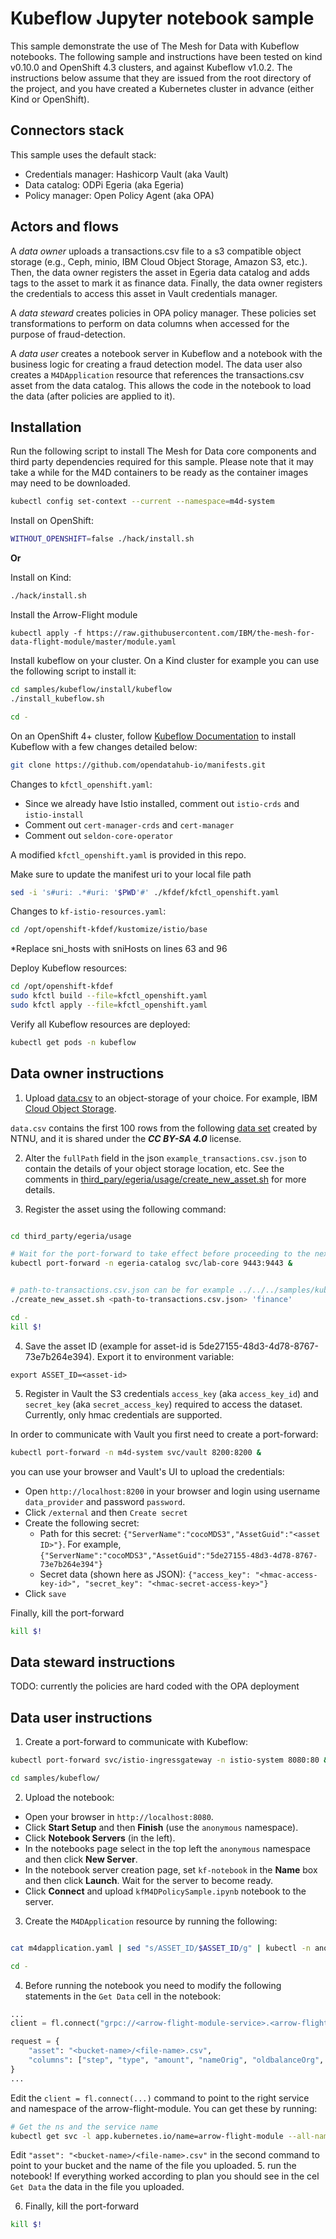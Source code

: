 # Kubeflow Jupyter notebook sample

This sample demonstrate the use of The Mesh for Data with Kubeflow notebooks.
The following sample and instructions have been tested on kind v0.10.0 and OpenShift 4.3 clusters, and against Kubeflow v1.0.2.
The instructions below assume that they are issued from the root directory of the project, and you have created a Kubernetes cluster in advance (either Kind or OpenShift).

## Connectors stack

This sample uses the default stack:
- Credentials manager: Hashicorp Vault (aka Vault)
- Data catalog: ODPi Egeria (aka Egeria)
- Policy manager: Open Policy Agent (aka OPA)

## Actors and flows

A _data owner_ uploads a transactions.csv file to a s3 compatible object storage (e.g., Ceph, minio, IBM Cloud Object Storage, Amazon S3, etc.). Then, the data owner registers the asset in Egeria data catalog and adds tags to the asset to mark it as finance data. Finally, the data owner registers the credentials to access this asset in Vault credentials manager.

A _data steward_ creates policies in OPA policy manager. These policies set transformations to perform on data columns when accessed for the purpose of fraud-detection.

A _data user_ creates a notebook server in Kubeflow and a notebook with the business logic for creating a fraud detection model. The data user also creates a `M4DApplication` resource that references the transactions.csv asset from the data catalog. This allows the code in the notebook to load the data (after policies are applied to it).

## Installation

Run the following script to install The Mesh for Data core components and third party dependencies required for this sample.
Please note that it may take a while for the M4D containers to be ready as the container images may need to be downloaded.

```bash
kubectl config set-context --current --namespace=m4d-system
```

Install on OpenShift:
```bash
WITHOUT_OPENSHIFT=false ./hack/install.sh
```

**Or**

Install on Kind:
```bash
./hack/install.sh
```

Install the Arrow-Flight module
```
kubectl apply -f https://raw.githubusercontent.com/IBM/the-mesh-for-data-flight-module/master/module.yaml
```

Install kubeflow on your cluster.
On a Kind cluster for example you can use the following script to install it:
```bash
cd samples/kubeflow/install/kubeflow
./install_kubeflow.sh

cd -
```
On an OpenShift 4+ cluster, follow [Kubeflow Documentation](https://www.kubeflow.org/docs/openshift/install-kubeflow/) to install Kubeflow with a few changes detailed below:
```bash
git clone https://github.com/opendatahub-io/manifests.git
```

Changes to `kfctl_openshift.yaml`:
* Since we already have Istio installed, comment out `istio-crds` and `istio-install`
* Comment out `cert-manager-crds` and `cert-manager` 
* Comment out `seldon-core-operator` 

A modified `kfctl_openshift.yaml` is provided in this repo.

Make sure to update the manifest uri to your local file path
```bash
sed -i 's#uri: .*#uri: '$PWD'#' ./kfdef/kfctl_openshift.yaml
```

Changes to `kf-istio-resources.yaml`:
```bash
cd /opt/openshift-kfdef/kustomize/istio/base 
```
 *Replace sni_hosts with sniHosts on lines 63 and 96
 
 Deploy Kubeflow resources:
```bash
cd /opt/openshift-kfdef
sudo kfctl build --file=kfctl_openshift.yaml
sudo kfctl apply --file=kfctl_openshift.yaml
```
Verify all Kubeflow resources are deployed:
```bash
kubectl get pods -n kubeflow
```

## Data owner instructions

1. Upload [data.csv](data.csv) to an object-storage of your choice. For example, IBM [Cloud Object Storage](https://cloud.ibm.com/catalog/services/cloud-object-storage).

`data.csv` contains the first 100 rows from the following [data set](https://www.kaggle.com/ntnu-testimon/paysim1/data) created by NTNU, and it is shared under the ***CC BY-SA 4.0*** license.

2. Alter the `fullPath` field in the json `example_transactions.csv.json` to contain the details of your object storage location, etc.
See the comments in [third_pary/egeria/usage/create_new_asset.sh](../../third_party/egeria/usage/create_new_asset.sh) for more details.

3. Register the asset using the following command:

```bash

cd third_party/egeria/usage

# Wait for the port-forward to take effect before proceeding to the next command
kubectl port-forward -n egeria-catalog svc/lab-core 9443:9443 &


# path-to-transactions.csv.json can be for example ../../../samples/kubeflow/example_transactions.csv.json for using the example file
./create_new_asset.sh <path-to-transactions.csv.json> 'finance'

cd -
kill $!
```

4. Save the asset ID (example for asset-id is 5de27155-48d3-4d78-8767-73e7b264e394).
Export it to environment variable:
```
export ASSET_ID=<asset-id>
```

5. Register in Vault the S3 credentials `access_key` (aka `access_key_id`) and `secret_key` (aka `secret_access_key`) required to access the dataset.
Currently, only hmac credentials are supported.

In order to communicate with Vault you first need to create a port-forward:
```bash
kubectl port-forward -n m4d-system svc/vault 8200:8200 &
```

you can use your browser and Vault's UI to upload the credentials:
- Open `http://localhost:8200` in your browser and login using username `data_provider` and password `password`.
- Click `/external` and then `Create secret`
- Create the following secret:
    - Path for this secret: `{"ServerName":"cocoMDS3","AssetGuid":"<asset ID>"}`. For example, `{"ServerName":"cocoMDS3","AssetGuid":"5de27155-48d3-4d78-8767-73e7b264e394"}`
    - Secret data (shown here as JSON): `{"access_key": "<hmac-access-key-id>", "secret_key": "<hmac-secret-access-key>"}`
- Click `save`

Finally, kill the port-forward
```bash
kill $!
```

## Data steward instructions

TODO: currently the policies are hard coded with the OPA deployment


## Data user instructions


1. Create a port-forward to communicate with Kubeflow:
```bash
kubectl port-forward svc/istio-ingressgateway -n istio-system 8080:80 &

cd samples/kubeflow/
```

2. Upload the notebook:
- Open your browser in `http://localhost:8080`.
- Click **Start Setup** and then **Finish** (use the `anonymous` namespace).
- Click **Notebook Servers** (in the left).
- In the notebooks page select in the top left the `anonymous` namespace and then click **New Server**.
- In the notebook server creation page, set `kf-notebook` in the **Name** box and then click **Launch**. Wait for the server to become ready.
- Click **Connect** and upload `kfM4DPolicySample.ipynb` notebook to the server.

3. Create the `M4DApplication` resource by running the following:
```bash

cat m4dapplication.yaml | sed "s/ASSET_ID/$ASSET_ID/g" | kubectl -n anonymous apply -f -

cd -
```

4. Before running the notebook you need to modify the following statements in the `Get Data` cell in the notebook:
```python
...
client = fl.connect("grpc://<arrow-flight-module-service>.<arrow-flight-module-ns>.svc.cluster.local:80")

request = {
    "asset": "<bucket-name>/<file-name>.csv", 
    "columns": ["step", "type", "amount", "nameOrig", "oldbalanceOrg", "newbalanceOrig", "nameDest", "oldbalanceDest", "newbalanceDest", "isFraud", "isFlaggedFraud"]
}
...
``` 

Edit the `client = fl.connect(...)` command to point to the right service and namespace of the arrow-flight-module.
You can get these by running:
```bash
# Get the ns and the service name
kubectl get svc -l app.kubernetes.io/name=arrow-flight-module --all-namespaces
```

Edit `"asset": "<bucket-name>/<file-name>.csv"` in the second command to point to your bucket and the name of the file you uploaded.
5. run the notebook!
If everything worked according to plan you should see in the cel `Get Data` the data in the file you uploaded.


6. Finally, kill the port-forward
```bash
kill $!
```



